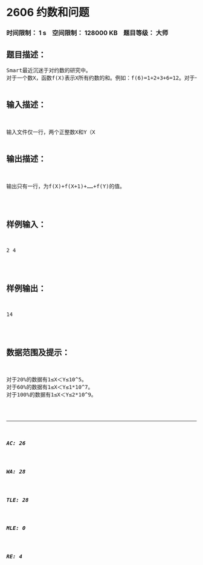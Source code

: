 # 2606 约数和问题   
### 时间限制： 1 s&nbsp;&nbsp;&nbsp;&nbsp;空间限制： 128000 KB&nbsp;&nbsp;&nbsp;&nbsp;题目等级： 大师  
## 题目描述：  

<pre>
Smart最近沉迷于对约数的研究中。
对于一个数X，函数f(X)表示X所有约数的和。例如：f(6)=1+2+3+6=12。对于一个X，Smart可以很快的算出f(X)。现在的问题是，给定两个正整数X,Y(X<Y)，Smart希望尽快地算出f(X)+f(X+1)+……+f(Y)的值，你能帮助Smart算出这个值吗？
</pre>
  
  
## 输入描述：  

<pre>
输入文件仅一行，两个正整数X和Y（X<Y），表示需要计算f(X)+f(X+1)+……+f(Y)。
</pre>
  
  
## 输出描述：  

<pre>
输出只有一行，为f(X)+f(X+1)+……+f(Y)的值。
</pre>
  
  
## 样例输入：  

<pre>
2 4
</pre>
  
  
## 样例输出：  

<pre>
14
</pre>
  
  
## 数据范围及提示：  

<pre>
对于20%的数据有1≤X＜Y≤10^5。
对于60%的数据有1≤X＜Y≤1*10^7。
对于100%的数据有1≤X＜Y≤2*10^9。
</pre>
  
  
***  

##### AC: 26  
##### WA: 28  
##### TLE: 28  
##### MLE: 0  
##### RE: 4  
